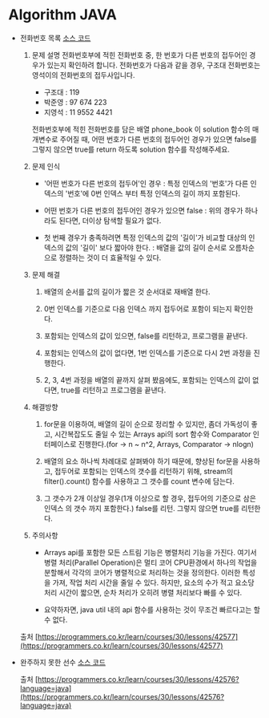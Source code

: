 # Algorithm JAVA

* 전화번호 목록 [소스 코드](https://github.com/wanni0928/-algorithm/blob/master/JAVA/PhoneNumber_recap3.java)
    1. 문제 설명
        전화번호부에 적힌 전화번호 중, 한 번호가 다른 번호의 접두어인 경우가 있는지 확인하려 합니다.
        전화번호가 다음과 같을 경우, 구조대 전화번호는 영석이의 전화번호의 접두사입니다.

        * 구조대 : 119
        * 박준영 : 97 674 223
        * 지영석 : 11 9552 4421

        전화번호부에 적힌 전화번호를 담은 배열 phone_book 이 solution 함수의 매개변수로 주어질 때, 어떤 번호가 다른 번호의 접두어인 경우가 있으면 false를 그렇지 않으면 true를 return 하도록 solution 함수를 작성해주세요.
    
    2. 문제 인식
        * '어떤 번호가 다른 번호의 접두어'인 경우 : 특정 인덱스의 '번호'가  다른 인덱스의 '번호'에 0번 인덱스 부터 특정 인덱스의 길이 까지 포함된다.

        * 어떤 번호가 다른 번호의 접두어인 경우가 있으면 false : 위의 경우가 하나라도 된다면, 더이상 탐색할 필요가 없다.

        * 첫 번째 경우가 충족하려면 특정 인덱스의 값의 '길이'가 비교할 대상의 인덱스의 값의 '길이' 보다 짧아야 한다. : 배열을 값의 길이 순서로 오름차순으로 정렬하는 것이 더 효율적일 수 있다.

    3. 문제 해결
        1. 배열의 순서를 값의 길이가 짧은 것 순서대로 재배열 한다.
        
        2. 0번 인덱스를 기준으로 다음 인덱스 까지 접두어로 포함이 되는지 확인한다.

        3. 포함되는 인덱스의 값이 있으면, false를 리턴하고, 프로그램을 끝낸다.
        
        4. 포함되는 인덱스의 값이 없다면, 1번 인덱스를 기준으로 다시 2번 과정을 진행한다.

        5. 2, 3, 4번 과정을 배열의 끝까지 살펴 봤음에도, 포함되는 인덱스의 값이 없다면, true를 리턴하고 프로그램을 끝낸다.

    4. 해결방향
        1. for문을 이용하여, 배열의 길이 순으로 정리할 수 있지만, 좀더 가독성이 좋고, 시간복잡도도 줄일 수 있는 Arrays api의 sort 함수와 Comparator 인터페이스로 진행한다.(for -> n ~ n^2, Arrays, Comparator -> nlogn)

        2. 배열의 요소 하나씩 차례대로 살펴봐야 하기 때문에, 향상된 for문을 사용하고, 접두어로 포함되는 인덱스의 갯수를 리턴하기 위해, stream의 filter().count() 함수를 사용하고 그 갯수를 count 변수에 담는다.

        3. 그 갯수가 2개 이상일 경우(1개 이상으로 할 경우, 접두어의 기준으로 삼은 인덱스 의 갯수 까지 포함한다.) false를 리턴. 그렇지 않으면 true를 리턴한다.
    
    5. 주의사항
        * Arrays api를 포함한 모든 스트림 기능은 병렬처리 기능을 가진다. 여기서 병렬 처리(Parallel Operation)은 멀티 코어 CPU환경에서 하나의 작업을 분할해서 각각의 코어가 병렬적으로 처리하는 것을 정의한다. 이러한 특성을 가져, 작업 처리 시간을 줄일 수 있다. 하지만, 요소의 수가 적고 요소당 처리 시간이 짧으면, 순차 처리가 오히려 병렬 처리보다 빠를 수 있다.

        * 요약하자면, java util 내의 api 함수를 사용하는 것이 무조건 빠르다고는 할 수 없다.
    
    출처 [https://programmers.co.kr/learn/courses/30/lessons/42577](https://programmers.co.kr/learn/courses/30/lessons/42577)



* 완주하지 못한 선수 [소스 코드](https://github.com/wanni0928/-algorithm/blob/master/JAVA/marathon_fine_answer.java)

    출처 [https://programmers.co.kr/learn/courses/30/lessons/42576?language=java](https://programmers.co.kr/learn/courses/30/lessons/42576?language=java)